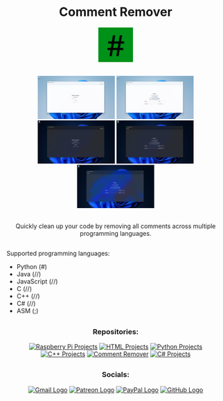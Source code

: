 <div align="center">
<h1>Comment Remover</h1>

<div align="center">
  <img src="Images/Comment%20Remover%20Icon.png" height="80" alt="Comment Remover Icon"/>
</div>

##

<div align="center">
  <img src="Images/Light Mode.png" height="100"/>
  <img src="Images/Light Mode Settings.png" height="100"/>
  <img src="Images/Dark Mode.png" height="100"/>
  <img src="Images/Dark Mode Settings.png" height="100"/>
  <img src="Images/Dark Mode Settings Acrylic.png" height="100"/>
</div>

##

<p>Quickly clean up your code by removing all comments across multiple programming languages.</p>

##

</div>
<p>Supported programming languages:</p>
<ul>
  <li>Python (#)</li>
  <li>Java (//)</li>
  <li>JavaScript (//)</li>
  <li>C (//)</li>
  <li>C++ (//)</li>
  <li>C# (//)</li>
  <li>ASM (;)</li>
</ul>

##

<div align="center">
  <h3>Repositories:</h3>

  <a href="https://github.com/Jpwaters09/Raspberry-Pi-Projects"><img src="https://img.shields.io/badge/Raspberry%20Pi%20Projects-Raspberry%20Pi%20Projects?logo=python&logoColor=white&labelColor=3776AB&color=grey" alt="Raspberry Pi Projects" height="30"/></a>
  <a href="https://github.com/Jpwaters09/HTML-Projects"><img src="https://img.shields.io/badge/HTML%20Projects-HTML%20Projects?logo=HTML5&logoColor=white&labelColor=E34F26&color=grey" alt="HTML Projects" height="30"/></a>
  <a href="https://github.com/Jpwaters09/Python-Projects"><img src="https://img.shields.io/badge/Python%20Projects-Python%20Projects?logo=python&logoColor=white&labelColor=3776AB&color=grey" alt="Python Projects" height="30"/></a>
  <a href="https://github.com/Jpwaters09/CPP-Projects"><img src="https://img.shields.io/badge/C++%20Projects-C++%20Projects?logo=C%2B%2B&logoColor=white&labelColor=00599C&color=grey" alt="C++ Projects" height="30"/></a>
  <a href="https://github.com/Jpwaters09/Comment-Remover"><img src="https://img.shields.io/badge/Comment%20Remover-Comment%20Remover?logo=python&logoColor=white&labelColor=3776AB&color=grey" alt="Comment Remover" height="30"/></a>
  <a href="https://github.com/Jpwaters09/CS-Projects"><img src="https://img.shields.io/badge/C%23%20Projects-C%23%20Projects?logo=c&logoColor=white&labelColor=8849d6&color=grey" alt="C# Projects" height="30"/></a>
</div>

##

<div align="center">
  <h3>Socials:</h3>
  
  <a href="mailto:jpwaters.github@gmail.com"><img margin-right="10px" src="https://img.shields.io/static/v1?message=Gmail&logo=gmail&label=&color=D14836&logoColor=white&style=flat" height="40" alt="Gmail Logo"/></a>
  <a href="https://patreon.com/Jpwaters09"><img src="https://img.shields.io/static/v1?message=Patreon&logo=patreon&label=&color=F96854&logoColor=white&labelColor=&style=flat" height="40" alt="Patreon Logo"/></a>
  <a href="https://paypal.me/JacobW120"><img src="https://img.shields.io/static/v1?message=PayPal&logo=paypal&label=&color=00457C&logoColor=white&style=flat" height="40" alt="PayPal Logo"/></a>
  <a href="https://github.com/jpwaters09"><img src="https://img.shields.io/static/v1?message=GitHub&logo=github&label=&color=181717&logoColor=white&style=flat" height="40" alt="GitHub Logo"/></a>
</div>
